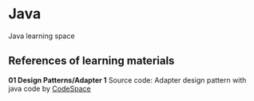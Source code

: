 # Java
Java learning space

## References of learning materials
**01 Design Patterns/Adapter 1**
Source code:
Adapter design pattern with java code by [CodeSpace](https://www.youtube.com/watch?v=ddo-6-4xab4&ab_channel=CodeSpace)
